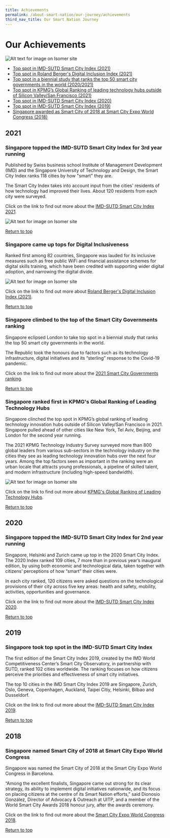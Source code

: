```yaml
---
title: Achievements
permalink: /about-smart-nation/our-journey/achievements
third_nav_title: Our Smart Nation Journey
---
```


# Our Achievements
![Alt text for image on Isomer site](/images/abt-smart-nation/sg-fireworks.jpg)

*   [Top spot in IMD-SUTD Smart City Index (2021)](#singapore-topped-the-imd-sutd-smart-city-index-for-3rd-year-running)
*   [Top spot in Roland Berger's Digital Inclusion Index (2021)](#singapore-came-up-tops-for-digital-inclusiveness)
*   [Top spot in a biennial study that ranks the top 50 smart city governments in the world (2020/2021)](#singapore-climbed-to-the-top-of-the-smart-city-governments-ranking)
*   [Top spot in KPMG’s Global Ranking of leading technology hubs outside of Silicon Valley/San Francisco (2021)](#singapore-ranked-first-in-kpmgs-global-ranking-of-leading-technology-hubs)
*   [Top spot in IMD-SUTD Smart City Index (2020)](#singapore-topped-the-imd-sutd-smart-city-index-for-2nd-year-running)
*    [Top spot in IMD-SUTD Smart City Index (2019)](#singapore-took-top-spot-in-the-imd-sutd-smart-city-index)
*    [Singapore awarded as Smart City of 2018 at Smart City Expo World Congress (2018)](#singapore-named-smart-city-of-2018-at-smart-city-expo-world-congress)

## 2021

### Singapore topped the IMD-SUTD Smart City Index for 3rd year running

Published by Swiss business school Institute of Management Development (IMD) and the Singapore University of Technology and Design, the Smart City Index ranks 118 cities by how "smart" they are.

The Smart City Index takes into account input from the cities' residents of how technology had improved their lives. About 120 residents from each city were surveyed.

Click on the link to find out more about the <a href="https://www.imd.org/news/updates/data-shows-effects-of-covid-and-climate-change-on-citizens-perceptions-of-how-smart-their-cities-are/" target="_blank"> IMD-SUTD Smart City Index 2021</a>.

![Alt text for image on Isomer site](/images/abt-smart-nation/Smart_City_Index_2021.jpg)

[Return to top](#our-achievements)

### Singapore came up tops for Digital Inclusiveness

Ranked first among 82 countries, Singapore was lauded for its inclusive measures such as free public WiFi and financial assistance schemes for digital skills training, which have been credited with supporting wider digital adoption, and narrowing the digital divide.

![Alt text for image on Isomer site](/images/abt-smart-nation/digital-inclusin-index-2021.jpeg)

Click on the link to find out more about <a href="https://www.rolandberger.com/en/Insights/Publications/Bridging-the-digital-divide.html" target="_blank"> Roland Berger's Digital Inclusion Index (2021)</a>.

[Return to top](#our-achievements)

### Singapore climbed to the top of the Smart City Governments ranking

Singapore eclipsed London to take top spot in a biennial study that ranks the top 50 smart city governments in the world. 

The Republic took the honours due to factors such as its technology infrastructure, digital initiatives and its “sterling” response to the Covid-19 pandemic.

Click on the link to find out more about the <a href="https://www.todayonline.com/singapore/spore-takes-top-spot-ranking-smart-city-govts-praised-sterling-covid-19-response-digital" target="_blank"> 2021 Smart City Governments ranking</a>. 

[Return to top](#our-achievements)

### Singapore ranked first in KPMG's Global Ranking of Leading Technology Hubs

Singapore clinched the top spot in KPMG’s global ranking of leading technology innovation hubs outside of Silicon Valley/San Francisco in 2021. Singapore pulled ahead of other cities like New York, Tel Aviv, Beijing, and London for the second year running.

The 2021 KPMG Technology Industry Survey surveyed more than 800 global leaders from various sub-sectors in the technology industry on the cities they see as leading technology innovation hubs over the next four years. Among the top factors seen as important in the ranking were an urban locale that attracts young professionals, a pipeline of skilled talent, and modern infrastructure (including high-speed bandwidth).

![Alt text for image on Isomer site](/images/abt-smart-nation/leading-tech-hubs-2021.jpeg)

Click on the link to find out more about <a href="https://home.kpmg/sg/en/home/media/press-releases/2021/07/singapore-tops-2021-ranking-for-leading-technology-innovation-hubs-kpmg-survey.html" target="_blank">KPMG's Global Ranking of Leading Technology Hubs</a>.

[Return to top](#our-achievements)

## 2020

### Singapore topped the IMD-SUTD Smart City Index for 2nd year running

Singapore, Helsinki and Zurich came up top in the 2020 Smart City Index. The 2020 Index ranked 109 cities, 7 more than in previous year’s inaugural edition, by using both economic and technological data, taken together with citizens’ perceptions of how “smart” their cities were.

In each city ranked, 120 citizens were asked questions on the technological provisions of their city across five key areas: health and safety, mobility, activities, opportunities and governance. 

Click on the link to find out more about the <a href="https://www.imd.org/news/updates/singapore-helsinki-zurich-triumph-global-smart-city-index/" target="_blank">IMD-SUTD Smart City Index 2020</a>.

[Return to top](#our-achievements)

## 2019

### Singapore took top spot in the IMD-SUTD Smart City Index

The first edition of the Smart City Index 2019, created by the IMD World Competitiveness Center’s Smart City Observatory, in partnership with SUTD, ranked 102 cities worldwide. The ranking focuses on how citizens perceive the priorities and effectiveness of smart city initiatives.

The top 10 cities in the IMD Smart City Index 2019 are Singapore, Zurich, Oslo, Geneva, Copenhagen, Auckland, Taipei Citiy, Helsinki, Bilbao and Dusseldorf.

Click on the link to find out more about the <a href="https://www.imd.org/research-knowledge/reports/imd-smart-city-index-2019/" target="_blank">IMD-SUTD Smart City Index 2019</a>.

[Return to top](#our-achievements)

## 2018

### Singapore named Smart City of 2018 at Smart City Expo World Congress

Singapore was named the Smart City of 2018 at the Smart City Expo World Congress in Barcelona. 

“Among the excellent finalists, Singapore came out strong for its clear strategy, its ability to implement digital initiatives nationwide, and its focus on placing citizens at the centre of its Smart Nation efforts,” said Dionosio González, Director of Advocacy & Outreach at UITP, and a member of the World Smart City Awards 2018 honour jury, after the awards ceremony.

Click on the link to find out more about the [Smart City Expo World Congress 2018](/media-hub/press-releases/smart-city-2018).

[Return to top](#our-achievements)